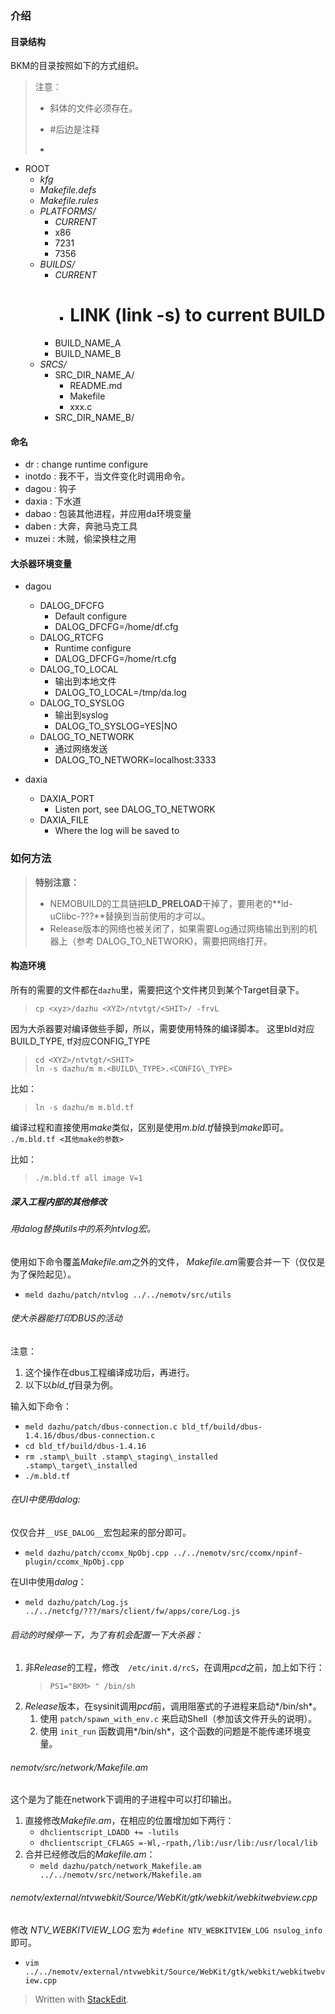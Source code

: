 
### 介绍
#### 目录结构
BKM的目录按照如下的方式组织。
> 注意：
> 
> * 斜体的文件必须存在。
> 
> * #后边是注释
> -  

- ROOT
	- *kfg*
	- *Makefile.defs*
	- *Makefile.rules*
   - *PLATFORMS/*
       - *CURRENT*
       - x86
       - 7231
       - 7356
   - *BUILDS/*
       - *CURRENT*
           - # LINK (link -s) to current BUILD
       - BUILD_NAME_A
       - BUILD_NAME_B
   - *SRCS/*
       - SRC_DIR_NAME_A/
           - README.md
           - Makefile
           - xxx.c
       - SRC_DIR_NAME_B/

#### 命名
- dr : change runtime configure
- inotdo : 我不干，当文件变化时调用命令。
- dagou : 钩子
- daxia : 下水道
- dabao : 包装其他进程，并应用da环境变量
- daben : 大奔，奔驰马克工具
- muzei : 木贼，偷梁换柱之用


#### 大杀器环境变量
- dagou
    - DALOG\_DFCFG 
        - Default configure
        - DALOG\_DFCFG=/home/df.cfg
    - DALOG\_RTCFG 
        - Runtime configure
        - DALOG\_DFCFG=/home/rt.cfg
    - DALOG\_TO\_LOCAL 
        - 输出到本地文件
        - DALOG\_TO\_LOCAL=/tmp/da.log
    - DALOG\_TO\_SYSLOG 
        - 输出到syslog
        - DALOG\_TO\_SYSLOG=YES|NO
    - DALOG\_TO\_NETWORK
        - 通过网络发送
        - DALOG\_TO\_NETWORK=localhost:3333

- daxia
    - DAXIA\_PORT
        - Listen port, see DALOG\_TO\_NETWORK
    - DAXIA\_FILE
        - Where the log will be saved to

### 如何方法

> **特别注意：**
> 
> * NEMOBUILD的工具链把**LD\_PRELOAD**干掉了，要用老的**ld-uClibc-???**替换到当前使用的才可以。
> * Release版本的网络也被关闭了，如果需要Log通过网络输出到别的机器上（参考 DALOG\_TO\_NETWORK)，需要把网络打开。

#### 构造环境
所有的需要的文件都在`dazhu`里，需要把这个文件拷贝到某个Target目录下。 
>    `cp <xyz>/dazhu <XYZ>/ntvtgt/<SHIT>/ -frvL`

因为大杀器要对编译做些手脚，所以，需要使用特殊的编译脚本。 这里bld对应BUILD\_TYPE, tf对应CONFIG\_TYPE
> `cd <XYZ>/ntvtgt/<SHIT>`<br/>
> `ln -s dazhu/m m.<BUILD\_TYPE>.<CONFIG\_TYPE>`   

比如：
> `ln -s dazhu/m m.bld.tf`   


编译过程和直接使用*make*类似，区别是使用*m.bld.tf*替换到*make*即可。
`./m.bld.tf <其他make的参数>`

比如：
> `./m.bld.tf all image V=1`

##### 深入工程内部的其他修改
###### 用*dalog*替换*utils*中的系列*ntvlog*宏。

使用如下命令覆盖*Makefile.am*之外的文件，
*Makefile.am*需要合并一下（仅仅是为了保险起见）。
- `meld dazhu/patch/ntvlog ../../nemotv/src/utils`

###### 使大杀器能打印DBUS的活动

注意：
1. 这个操作在dbus工程编译成功后，再进行。
1. 以下以*bld_tf*目录为例。

输入如下命令：
- `meld dazhu/patch/dbus-connection.c bld_tf/build/dbus-1.4.16/dbus/dbus-connection.c`
- `cd bld_tf/build/dbus-1.4.16`
- `rm .stamp\_built .stamp\_staging\_installed .stamp\_target\_installed`
- `./m.bld.tf`

###### 在UI中使用*dalog*:

仅仅合并`__USE_DALOG__`宏包起来的部分即可。
- `meld dazhu/patch/ccomx_NpObj.cpp ../../nemotv/src/ccomx/npinf-plugin/ccomx_NpObj.cpp`

在UI中使用*dalog*：
- `meld dazhu/patch/Log.js ../../netcfg/???/mars/client/fw/apps/core/Log.js`

###### 启动的时候停一下，为了有机会配置一下大杀器：

1. 非*Release*的工程，修改　`/etc/init.d/rcS`，在调用*pcd*之前，加上如下行：
    > `PS1="BKM> " /bin/sh`
1. *Release*版本，在sysinit调用*pcd*前，调用阻塞式的子进程来启动*/bin/sh*。
    1. 使用 `patch/spawn_with_env.c` 来启动Shell（参加该文件开头的说明）。
    1. 使用 `init_run` 函数调用*/bin/sh*，这个函数的问题是不能传递环境变量。

###### nemotv/src/network/Makefile.am
这个是为了能在network下调用的子进程中可以打印输出。

1. 直接修改*Makefile.am*，在相应的位置增加如下两行：
    - `dhclientscript_LDADD += -lutils`
    - `dhclientscript_CFLAGS =-Wl,-rpath,/lib:/usr/lib:/usr/local/lib`
1. 合并已经修改后的*Makefile.am*：
    - `meld dazhu/patch/network_Makefile.am ../../nemotv/src/network/Makefile.am`

###### nemotv/external/ntvwebkit/Source/WebKit/gtk/webkit/webkitwebview.cpp
修改 *NTV_WEBKITVIEW_LOG* 宏为 `#define NTV_WEBKITVIEW_LOG nsulog_info` 即可。
- `vim ../../nemotv/external/ntvwebkit/Source/WebKit/gtk/webkit/webkitwebview.cpp`


> Written with [StackEdit](https://stackedit.io/).

